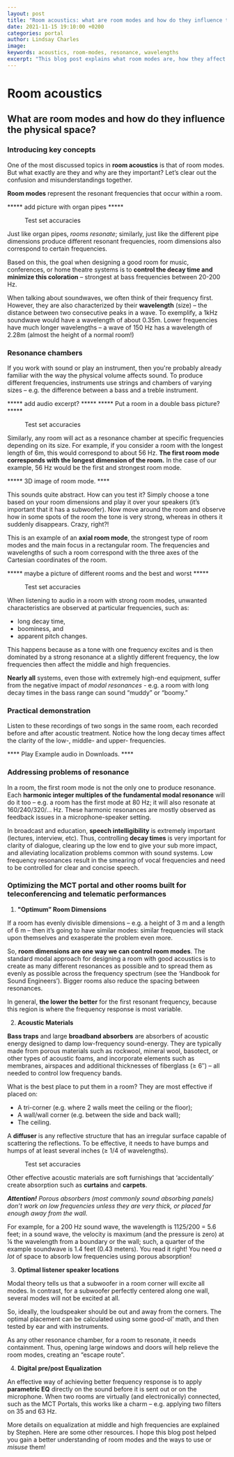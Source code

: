 ```yaml
---
layout: post
title: "Room acoustics: what are room modes and how do they influence the physical space?"
date: 2021-11-15 19:10:00 +0200
categories: portal
author: Lindsay Charles
image: 
keywords: acoustics, room-modes, resonance, wavelengths
excerpt: "This blog post explains what room modes are, how they affect the physical space and what can be done about it. It was made together with a video lecture."
---
```


# Room acoustics
## What are room modes and how do they influence the physical space?

### Introducing key concepts

One of the most discussed topics in __room acoustics__ is that of room modes. But what exactly are they and why are they important? Let’s clear out the confusion and misunderstandings together.

__Room modes__ represent the resonant frequencies that occur within a room. 

***** add picture with organ pipes *****
<figure style="float: auto">
   <img src="/assets/image/2021_09_20_alena_ML_table.jpg" alt="" title="Test set accuracies of several feature sets fed to several classifiers for genre recognition" width=auto/> <figcaption>Test set accuracies</figcaption>
</figure>

Just like organ pipes, _rooms resonate_; similarly, just like the different pipe dimensions produce different resonant frequencies, room dimensions also correspond to certain frequencies. 

Based on this, the goal when designing a good room for music, conferences, or home theatre systems is to __control the decay time and minimize this coloration__ – strongest at bass frequencies between 20-200 Hz.

When talking about soundwaves, we often think of their frequency first. However, they are also characterized by their __wavelength__ (size) – the distance between two consecutive peaks in a wave. To exemplify, a 1kHz soundwave would have a wavelength of about 0.35m. Lower frequencies have much longer wavelengths – a wave of 150 Hz has a wavelength of 2.28m (almost the height of a normal room!) 

### Resonance chambers

If you work with sound or play an instrument, then you're probably already familiar with the way the physical volume affects sound. To produce different frequencies, instruments use strings and chambers of varying sizes – e.g. the difference between a bass and a treble instrument. 

***** add audio excerpt? *****
***** Put a room in a double bass picture? *****
<figure style="float: auto">
   <img src="/assets/image/2021_09_20_alena_ML_table.jpg" alt="" title="Test set accuracies of several feature sets fed to several classifiers for genre recognition" width=auto/> <figcaption>Test set accuracies</figcaption>
</figure>

Similarly, any room will act as a resonance chamber at specific frequencies depending on its size. For example, if you consider a room with the longest length of 6m, this would correspond to about 56 Hz. __The first room mode corresponds with the longest dimension of the room.__ In the case of our example, 56 Hz would be the first and strongest room mode.

***** 3D image of room mode. **** 

This sounds quite abstract. How can you test it?
Simply choose a tone based on your room dimensions and play it over your speakers (it’s important that it has a subwoofer). Now move around the room and observe how in some spots of the room the tone is very strong, whereas in others it suddenly disappears. Crazy, right?!

This is an example of an __axial room mode__, the strongest type of room modes and the main focus in a rectangular room. The frequencies and wavelengths of such a room correspond with the three axes of the Cartesian coordinates of the room. 

***** maybe a picture of different rooms and the best and worst *****
<figure style="float: auto">
   <img src="/assets/image/2021_09_20_alena_ML_table.jpg" alt="" title="Test set accuracies of several feature sets fed to several classifiers for genre recognition" width=auto/> <figcaption>Test set accuracies</figcaption>
</figure>

When listening to audio in a room with strong room modes, unwanted characteristics are observed at particular frequencies, such as:
-	long decay time, 
-	boominess, and 
-	apparent pitch changes. 

This happens because as a tone with one frequency excites and is then dominated by a strong resonance at a slightly different frequency, the low frequencies then affect the middle and high frequencies.
 
__Nearly all__ systems, even those with extremely high-end equipment, suffer from the negative impact of _modal resonances_ - e.g. a room with long decay times in the bass range can sound “muddy” or “boomy.” 

### Practical demonstration

Listen to these recordings of two songs in the same room, each recorded before and after acoustic treatment. Notice how the long decay times affect the clarity of the low-, middle- and upper- frequencies.

**** Play Example audio in Downloads. ****

### Addressing problems of resonance

In a room, the first room mode is not the only one to produce resonance. Each __harmonic integer multiples of the fundamental modal resonance__ will do it too – e.g. a room has the first mode at 80 Hz; it will also resonate at 160/240/320/… Hz. These harmonic resonances are mostly observed as feedback issues in a microphone-speaker setting. 

In broadcast and education, __speech intelligibility__ is extremely important (lectures, interview, etc). Thus, controlling __decay times__ is very important for clarity of dialogue, clearing up the low end to give your sub more impact, and alleviating localization problems common with sound systems. Low frequency resonances result in the smearing of vocal frequencies and need to be controlled for clear and concise speech.

### Optimizing the MCT portal and other rooms built for teleconferencing and telematic performances

1.	__"Optimum” Room Dimensions__

If a room has evenly divisible dimensions – e.g. a height of 3 m and a length of 6 m – then it’s going to have similar modes: similar frequencies will stack upon themselves and exasperate the problem even more. 

So, __room dimensions are one way we can control room modes__. The standard modal approach for designing a room with good acoustics is to create as many different resonances as possible and to spread them as evenly as possible across the frequency spectrum (see the ‘Handbook for Sound Engineers’). Bigger rooms also reduce the spacing between resonances.

In general, __the lower the better__ for the first resonant frequency, because this region is where the frequency response is most variable. 

2. __Acoustic Materials__

__Bass traps__ and large __broadband absorbers__ are absorbers of acoustic energy designed to damp low-frequency sound-energy. They are typically made from porous materials such as rockwool, mineral wool, basotect, or other types of acoustic foams, and incorporate elements such as membranes, airspaces and additional thicknesses of fiberglass (≥ 6″) – all needed to control low frequency bands.

What is the best place to put them in a room? They are most effective if placed on:
-	A tri-corner (e.g. where 2 walls meet the ceiling or the floor);
-	A wall/wall corner (e.g. between the side and back wall);
-	The ceiling.

A __diffuser__ is any reflective structure that has an irregular surface capable of scattering the reflections. To be effective, it needs to have bumps and humps of at least several inches (≥ 1/4 of wavelengths). 

<figure style="float: auto">
   <img src="/assets/image/2021_09_20_alena_ML_table.jpg" alt="" title="Test set accuracies of several feature sets fed to several classifiers for genre recognition" width=auto/> <figcaption>Test set accuracies</figcaption>
</figure>
 
Other effective acoustic materials are soft furnishings that ‘accidentally’ create absorption such as __curtains__ and __carpets__.

_**Attention!** Porous absorbers (most commonly sound absorbing panels) don’t work on low frequencies unless they are very thick, or placed far enough away from the wall._ 

For example, for a 200 Hz sound wave, the wavelength is 1125/200 = 5.6 feet; in a sound wave, the velocity is maximum (and the pressure is zero) at ¼ the wavelength from a boundary or the wall; such, a quarter of the example soundwave is 1.4 feet (0.43 meters). You read it right! You need _a lot_ of space to absorb low frequencies using porous absorption!

3. __Optimal listener speaker locations__

Modal theory tells us that a subwoofer in a room corner will excite all modes. In contrast, for a subwoofer perfectly centered along one wall, several modes will not be excited at all. 

So, ideally, the loudspeaker should be out and away from the corners. The optimal placement can be calculated using some good-ol’ math, and then tested by ear and with instruments. 

As any other resonance chamber, for a room to resonate, it needs containment. Thus, opening large windows and doors will help relieve the room modes, creating an “escape route”.

4.	__Digital pre/post Equalization__

An effective way of achieving better frequency response is to apply __parametric EQ__ directly on the sound before it is sent out or on the microphone. When two rooms are virtually (and electronically) connected, such as the MCT Portals, this works like a charm – e.g. applying two filters on 35 and 63 Hz. 

More details on equalization at middle and high frequencies are explained by Stephen. Here are some other resources. 
I hope this blog post helped you gain a better understanding of room modes and the ways to use or _misuse_ them! 
